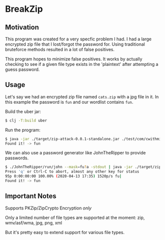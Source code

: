 # BreakZip

## Motivation

This program was created for a very specfic problem I had. I had a large encrypted zip file that I lost/forgot the password for. Using traditional bruteforce methods resulted in a lot of false positives.

This program hopes to minimize false positives. It works by actually checking to see if a given file type exists in the 'plaintext' after attempting a guess password.

## Usage

Let's say we had an encrypted zip file named `cats.zip` with a jpg file in it.
In this example the password is `fun` and our wordlist contains `fun`.

Build the uber jar:

```bash
$ clj -T:build uber
```

Run the program:

```bash
$ java -jar ./target/zip-attack-0.0.1-standalone.jar ./test/com/cwithmichael/cats.zip kitten.jpg < wordlist
Found it! -> fun
```

We can also use a password generator like JohnTheRipper to provide passwords.

```bash
$ ./JohnTheRipper/run/john --mask=fu?a -stdout | java -jar ./target/zip-attack-0.0.1-standalone.jar ./test/com/cwithmichael/cats.zip kitten.jpg
Press 'q' or Ctrl-C to abort, almost any other key for status
95p 0:00:00:00 100.00% (2020-04-13 17:35) 1520p/s fu|
Found it! -> fun
```

## Important Notes

Supports PKZip/ZipCrypto Encryption _only_

Only a limited number of file types are supported at the moment: zip, wmv/asf/wma, jpg, png, xml

But it's pretty easy to extend support for various file types.